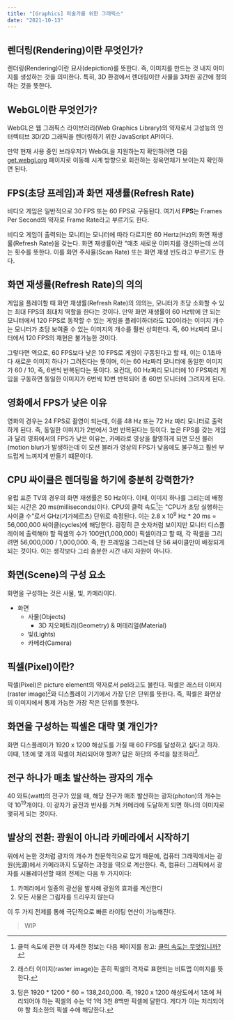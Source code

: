 ```yaml
---
title: "[Graphics] 미술가를 위한 그래픽스"
date: "2021-10-13"
---
```


[클럭 속도는 무엇입니까?]: https://www.intel.co.kr/content/www/kr/ko/gaming/resources/cpu-clock-speed.html

## 렌더링(Rendering)이란 무엇인가?

렌더링(Rendering)이란 묘사(depiction)를 뜻한다. 즉, 이미지를 만드는 것 내지 이미지를 생성하는 것을 의미한다. 특히, 3D 환경에서 렌더링이란 사물을 3차원 공간에 정의하는 것을 뜻한다.

## WebGL이란 무엇인가?

WebGL은 웹 그래픽스 라이브러리(Web Graphics Library)의 약자로서 고성능의 인터렉티브 3D/2D 그래픽을 렌더링하기 위한 JavaScript API이다.

만약 현재 사용 중인 브라우저가 WebGL을 지원하는지 확인하려면 다음 [get.webgl.org](http://get.webgl.org/) 페이지로 이동해 시계 방향으로 회전하는 정육면체가 보이는지 확인하면 된다.

## FPS(초당 프레임)과 화면 재생률(Refresh Rate)

비디오 게임은 일반적으로 30 FPS 또는 60 FPS로 구동된다. 여기서 **FPS**는 Frames Per Second의 약자로 Frame Rate라고 부르기도 한다.

비디오 게임이 출력되는 모니터는 모니터에 따라 다르지만 60 Hertz(Hz)의 화면 재생률(Refresh Rate)을 갖는다. 화면 재생률이란 "매초 새로운 이미지를 갱신하는데 쓰이는 횟수를 뜻한다. 이를 화면 주사율(Scan Rate) 또는 화면 재생 빈도라고 부르기도 한다.

## 화면 재생률(Refresh Rate)의 의의

게임을 플레이할 때 화면 재생률(Refresh Rate)의 의의는, 모니터가 초당 소화할 수 있는 최대 FPS의 최대치 역할을 한다는 것이다. 만약 화면 재생률이 60 Hz밖에 안 되는 모니터에서 120 FPS로 동작할 수 있는 게임을 플레이하더라도 120이라는 이미지 개수는 모니터가 초당 보여줄 수 있는 이미지의 개수를 훨씬 상회한다. 즉, 60 Hz짜리 모니터에서 120 FPS의 재현은 불가능한 것이다.

그렇다면 역으로, 60 FPS보다 낮은 10 FPS로 게임이 구동된다고 할 때, 이는 0.1초마다 새로운 이미지 하나가 그려진다는 뜻이며, 이는 60 Hz짜리 모니터에 동일한 이미지가 60 / 10, 즉, 6번씩 반복된다는 뜻이다. 요컨대, 60 Hz짜리 모니터에 10 FPS짜리 게임을 구동하면 동일한 이미지가 6번씩 10번 반복되어 총 60번 모니터에 그려지게 된다.

## 영화에서 FPS가 낮은 이유

영화의 경우는 24 FPS로 촬영이 되는데, 이를 48 Hz 또는 72 Hz 짜리 모니터로 출력하게 된다. 즉, 동일한 이미지가 2번에서 3번 반복된다는 듯이다. 높은 FPS를 갖는 게임과 달리 영화에서의 FPS가 낮은 이유는, 카메라로 영상을 촬영하게 되면 모션 블러(motion blur)가 발생하는데 이 모션 블러가 영상의 FPS가 낮음에도 불구하고 훨씬 부드럽게 느껴지게 만들기 떄문이다.

## CPU 싸이클은 렌더링을 하기에 충분히 강력한가?

유럽 표준 TV의 경우의 화면 재생률은 50 Hz이다. 이때, 이미지 하나를 그리는데 배정되는 시간은 20 ms(milliseconds)이다. CPU의 클럭 속도[^1]는 "CPU가 초당 실행하는 사이클 수"로서 GHz(기가헤르츠) 단위로 측정된다. 이는 2.8 x 10<sup>9</sup> Hz * 20 ms = 56,000,000 싸이클(cycles)에 해당한다. 굉장히 큰 숫자처럼 보이지만 모니터 디스플레이에 출력해야 할 픽셀의 수가 100만(1,000,000) 픽셀이라고 할 때, 각 픽셀을 그리려면 56,000,000 / 1,000,000. 즉, 한 프레임을 그리는데 단 56 싸이클만이 배정되게 되는 것이다. 이는 생각보다 그리 충분한 시간 내지 자원이 아니다.

## 화면(Scene)의 구성 요소

화면을 구성하는 것은 사물, 빛, 카메라이다.

- 화면
  - 사물(Objects)
    - 3D 지오메트리(Geometry) & 머테리얼(Material)
  - 빛(Lights)
  - 카메라(Camera)

## 픽셀(Pixel)이란?

픽셀(Pixel)은 picture element의 약자로서 pel라고도 불린다. 픽셀은 래스터 이미지(raster image)[^2]와 디스플레이 기기에서 가장 단은 단위를 뜻한다. 즉, 픽셀은 화면상의 이미지에서 통제 가능한 가장 작은 단위를 뜻한다.

## 화면을 구성하는 픽셀은 대략 몇 개인가?

화면 디스플레이가 1920 x 1200 해상도를 가질 때 60 FPS를 달성하고 싶다고 하자. 이때, 1초에 몇 개의 픽셀이 처리되어야 할까? 답은 하단의 주석을 참조하라[^3].

## 전구 하나가 매초 발산하는 광자의 개수

40 와트(watt)의 전구가 있을 때, 해당 전구가 매초 발산하는 광자(photon)의 개수는 약 10<sup>19</sup>개이다. 이 광자가 굴전과 반사를 거쳐 카메라에 도달하게 되면 하나의 이미지로 맺히게 되는 것이다.

## 발상의 전환: 광원이 아니라 카메라에서 시작하기

위에서 논한 것처럼 광자의 개수가 천문학적으로 많기 때문에, 컴퓨터 그래픽에서는 광원(光源)에서 카메라까지 도달하는 과정을 역으로 계산한다. 즉, 컴퓨터 그래픽에서 광자를 시뮬레이션할 때의 전제는 다음 두 가지이다:

1. 카메라에서 일종의 광선을 발사해 광원의 효과를 계산한다
2. 모든 사물은 그림자를 드리우지 않는다

이 두 가지 전제를 통해 극단적으로 빠른 라이팅 연산이 가능해진다.

> WIP

[^1]: 클럭 속도에 관한 더 자세한 정보는 다음 페이지를 참고: [클럭 속도는 무엇입니까?]
[^2]: 래스터 이미지(raster image)는 흔히 픽셀의 격자로 표현되는 비트맵 이미지를 뜻한다.
[^3]: 답은 1920 * 1200 * 60 = 138,240,000. 즉, 1920 x 1200 해상도에서 1초에 처리되어야 하는 픽셀의 수는 약 1억 3천 8백만 픽셀에 달한다. 게다가 이는 처리되어야 할 최소한의 픽셀 수에 해당한다.
